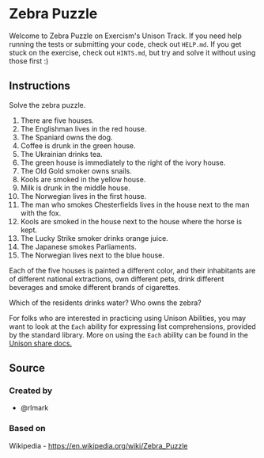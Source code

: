# Zebra Puzzle

Welcome to Zebra Puzzle on Exercism's Unison Track.
If you need help running the tests or submitting your code, check out `HELP.md`.
If you get stuck on the exercise, check out `HINTS.md`, but try and solve it without using those first :)

## Instructions

Solve the zebra puzzle.

1. There are five houses.
2. The Englishman lives in the red house.
3. The Spaniard owns the dog.
4. Coffee is drunk in the green house.
5. The Ukrainian drinks tea.
6. The green house is immediately to the right of the ivory house.
7. The Old Gold smoker owns snails.
8. Kools are smoked in the yellow house.
9. Milk is drunk in the middle house.
10. The Norwegian lives in the first house.
11. The man who smokes Chesterfields lives in the house next to the man with the fox.
12. Kools are smoked in the house next to the house where the horse is kept.
13. The Lucky Strike smoker drinks orange juice.
14. The Japanese smokes Parliaments.
15. The Norwegian lives next to the blue house.

Each of the five houses is painted a different color, and their
inhabitants are of different national extractions, own different pets,
drink different beverages and smoke different brands of cigarettes.

Which of the residents drinks water?
Who owns the zebra?

For folks who are interested in practicing using Unison Abilities, you may want to look at the `Each` ability for expressing list comprehensions, provided by the standard library. More on using the `Each` ability can be found in the [Unison share docs.](https://share.unison-lang.org/@unison/code/latest/namespaces/public/base/latest/;/types/abilities/Each)

## Source

### Created by

- @rlmark

### Based on

Wikipedia - https://en.wikipedia.org/wiki/Zebra_Puzzle
